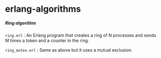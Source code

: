 # erlang-algorithms

##### Ring algorithm
`ring.erl` : An Erlang program that creates a ring of N processes and sends M times a token
and a counter in the ring.

`ring_mutex.erl` : Same as above but it uses a mutual exclusion.
